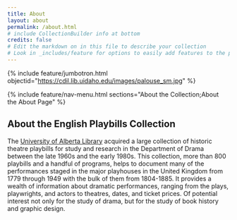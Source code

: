 ```yaml
---
title: About
layout: about
permalink: /about.html
# include CollectionBuilder info at bottom
credits: false
# Edit the markdown on in this file to describe your collection
# Look in _includes/feature for options to easily add features to the page
---
```


{% include feature/jumbotron.html objectid="https://cdil.lib.uidaho.edu/images/palouse_sm.jpg" %}

{% include feature/nav-menu.html sections="About the Collection;About the About Page" %}

## About the English Playbills Collection

The [University of Alberta Library](https://library.ualberta.ca/) acquired a large collection of historic theatre playbills for study and research in the Department of Drama between the late 1960s and the early 1980s. This collection, more than 800 playbills and a handful of programs, helps to document many of the performances staged in the major playhouses in the United Kingdom from 1779 through 1949 with the bulk of them from 1804-1885. It provides a wealth of information about dramatic performances, ranging from the plays, playwrights, and actors to theatres, dates, and ticket prices. Of potential interest not only for the study of drama, but for the study of book history and graphic design. 
